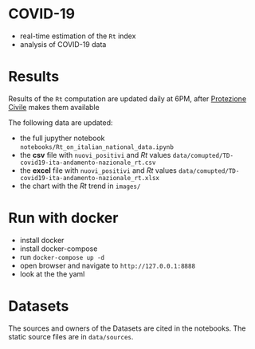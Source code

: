# COVID-19

- real-time estimation of the `Rt` index
- analysis of COVID-19 data

# Results

Results of the `Rt` computation are updated daily at 6PM, after [Protezione Civile](https://github.com/pcm-dpc/COVID-19) makes them available

The following data are updated:

- the full jupyther notebook `notebooks/Rt_on_italian_national_data.ipynb`
- the **csv** file with `nuovi_positivi` and $Rt$ values `data/comupted/TD-covid19-ita-andamento-nazionale_rt.csv`
- the **excel** file with `nuovi_positivi` and $Rt$ values `data/comupted/TD-covid19-ita-andamento-nazionale_rt.xlsx`
- the chart with the $Rt$ trend in `images/`

# Run with docker

- install docker
- install docker-compose
- run `docker-compose up -d`
- open browser and navigate to `http://127.0.0.1:8888`
- look at the the yaml

# Datasets
The sources and owners of the Datasets  are cited in the notebooks.
The static source files are in `data/sources`.




